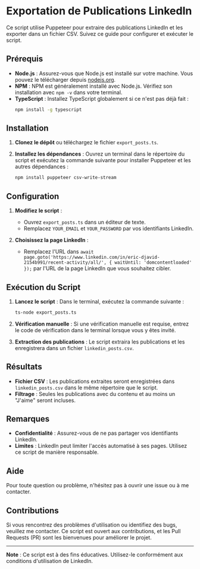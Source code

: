 # Exportation de Publications LinkedIn

Ce script utilise Puppeteer pour extraire des publications LinkedIn et les exporter dans un fichier CSV. Suivez ce guide pour configurer et exécuter le script.

## Prérequis

- **Node.js** : Assurez-vous que Node.js est installé sur votre machine. Vous pouvez le télécharger depuis [nodejs.org](https://nodejs.org/).
- **NPM** : NPM est généralement installé avec Node.js. Vérifiez son installation avec `npm -v` dans votre terminal.
- **TypeScript** : Installez TypeScript globalement si ce n'est pas déjà fait :
  ```bash
  npm install -g typescript
  ```

## Installation

1. **Clonez le dépôt** ou téléchargez le fichier `export_posts.ts`.

2. **Installez les dépendances** :
   Ouvrez un terminal dans le répertoire du script et exécutez la commande suivante pour installer Puppeteer et les autres dépendances :
   ```bash
   npm install puppeteer csv-write-stream
   ```

## Configuration

1. **Modifiez le script** :
   - Ouvrez `export_posts.ts` dans un éditeur de texte.
   - Remplacez `YOUR_EMAIL` et `YOUR_PASSWORD` par vos identifiants LinkedIn.

2. **Choisissez la page LinkedIn** :
   - Remplacez l'URL dans `await page.goto('https://www.linkedin.com/in/eric-djavid-2154b991/recent-activity/all/', { waitUntil: 'domcontentloaded' });` par l'URL de la page LinkedIn que vous souhaitez cibler.

## Exécution du Script

1. **Lancez le script** :
   Dans le terminal, exécutez la commande suivante :
   ```bash
   ts-node export_posts.ts
   ```

2. **Vérification manuelle** :
   Si une vérification manuelle est requise, entrez le code de vérification dans le terminal lorsque vous y êtes invité.

3. **Extraction des publications** :
   Le script extraira les publications et les enregistrera dans un fichier `linkedin_posts.csv`.

## Résultats

- **Fichier CSV** : Les publications extraites seront enregistrées dans `linkedin_posts.csv` dans le même répertoire que le script.
- **Filtrage** : Seules les publications avec du contenu et au moins un "J'aime" seront incluses.

## Remarques

- **Confidentialité** : Assurez-vous de ne pas partager vos identifiants LinkedIn.
- **Limites** : LinkedIn peut limiter l'accès automatisé à ses pages. Utilisez ce script de manière responsable.

## Aide

Pour toute question ou problème, n'hésitez pas à ouvrir une issue ou à me contacter.

## Contributions

Si vous rencontrez des problèmes d'utilisation ou identifiez des bugs, veuillez me contacter. Ce script est ouvert aux contributions, et les Pull Requests (PR) sont les bienvenues pour améliorer le projet.

---

**Note** : Ce script est à des fins éducatives. Utilisez-le conformément aux conditions d'utilisation de LinkedIn.
